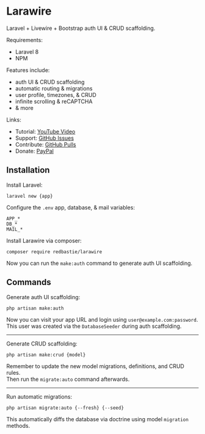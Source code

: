 # Larawire

Laravel + Livewire + Bootstrap auth UI & CRUD scaffolding.

Requirements:

- Laravel 8
- NPM

Features include:

- auth UI & CRUD scaffolding
- automatic routing & migrations
- user profile, timezones, & CRUD
- infinite scrolling & reCAPTCHA
- & more

Links:

- Tutorial: [YouTube Video](https://www.youtube.com/watch?v=Tr_r3dFEDi0)
- Support: [GitHub Issues](https://github.com/redbastie/larawire/issues)
- Contribute: [GitHub Pulls](https://github.com/redbastie/larawire/pulls)
- Donate: [PayPal](https://www.paypal.com/paypalme2/kjjdion)

## Installation

Install Laravel:
    
    laravel new {app}

Configure the `.env` app, database, & mail variables:

    APP_*
    DB_*
    MAIL_*

Install Larawire via composer:

    composer require redbastie/larawire

Now you can run the `make:auth` command to generate auth UI scaffolding.

## Commands

Generate auth UI scaffolding:

    php artisan make:auth

Now you can visit your app URL and login using `user@example.com:password`.<br>
This user was created via the `DatabaseSeeder` during auth scaffolding.

---

Generate CRUD scaffolding:

    php artisan make:crud {model}

Remember to update the new model migrations, definitions, and CRUD rules.<br> 
Then run the `migrate:auto` command afterwards.

---

Run automatic migrations:

    php artisan migrate:auto {--fresh} {--seed}

This automatically diffs the database via doctrine using model `migration` methods.
